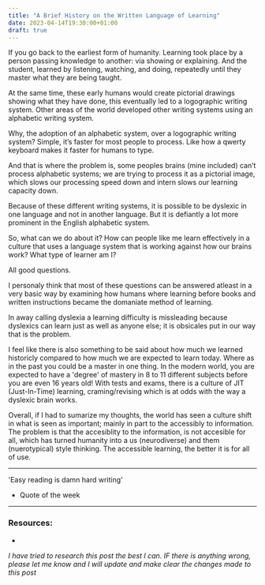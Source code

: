 ```yaml
---
title: "A Brief History on the Written Language of Learning"
date: 2023-04-14T19:30:00+01:00
draft: true
---
```


If you go back to the earliest form of humanity. Learning took place by a person passing knowledge to another: via showing or explaining. And the student, learned by listening, watching, and doing, repeatedly until they master what they are being taught.

At the same time, these early humans would create pictorial drawings showing what they have done, this eventually led to a logographic writing system. Other areas of the world developed other writing systems using an alphabetic writing system.

Why, the adoption of an alphabetic system, over a logographic writing system? Simple, it’s faster for most people to process. Like how a qwerty keyboard makes it faster for humans to type.

And that is where the problem is, some peoples brains (mine included) can’t process alphabetic systems; we are trying to process it as a pictorial image, which slows our processing speed down and intern slows our learning capacity down. 

Because of these different writing systems, it is possible to be dyslexic in one language and not in another language. But it is defiantly a lot more prominent in the English alphabetic system. 

So, what can we do about it? How can people like me learn effectively in a culture that uses a language system that is working against how our brains work? What type of learner am I? 

All good questions.

I personaly think that most of these questions can be answered atleast in a very basic way by examining how humans where learning before books and written instructions became the domaniate method of learning. 

In away calling dyslexia a learning difficulty is missleading because dyslexics can learn just as well as anyone else; it is obsicales put in our way that is the problem.

I feel like there is also something to be said about how much we learned historicly compared to how much we are expected to learn today. Where as in the past you could be a master in one thing. In the modern world, you are expected to have a 'degree' of mastery in 8 to 11 different subjects before you are even 16 years old! With tests and exams, there is a culture of JIT (Just-In-Time) learning, craming/revising which is at odds with the way a dyslexic brain works. 

Overall, if I had to sumarize my thoughts, the world has seen a culture shift in what is seen as important; mainly in part to the accessibly to information. The problem is that the accesiblity to the information, is not accesible for all, which has turned humanity into a us (neurodiverse) and them (nuerotypical) style thinking. The accessible learning, the better it is for all of use.

---

'Easy reading is damn hard writing'
- Quote of the week

---

### Resources:

- []()

*I have tried to research this post the best I can. IF there is anything wrong, please let me know and I will update and make clear the changes made to this post*